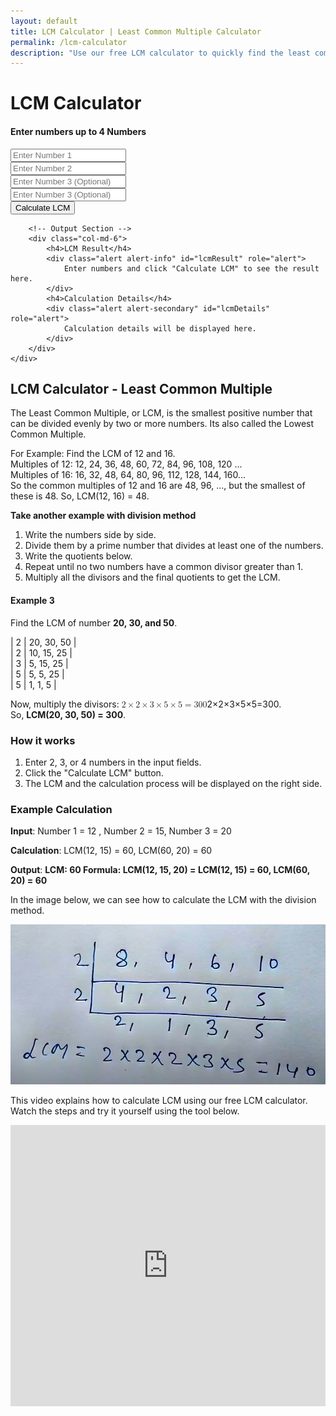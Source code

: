 ```yaml
---
layout: default
title: LCM Calculator | Least Common Multiple Calculator
permalink: /lcm-calculator
description: "Use our free LCM calculator to quickly find the least common multiple of up to 4 numbers. It's easy, fast, and perfect for your math needs!"
---
```



<div class="container">
    <h1 class="text-center">LCM Calculator</h1>
    <div class="row">
        <!-- Input Section -->
        <div class="col-md-6 shadow-lg py-4 mb-5 bg-body-tertiary rounded">
            <h4 class="text-center"> Enter numbers up to 4 Numbers </h4>
            <form id="lcmForm">
                <div class="mb-3">
                    <input type="number" class="form-control" id="number1" required placeholder="Enter Number 1">
                </div>
                <div class="mb-3">
                    <input type="number" class="form-control" id="number2" required placeholder="Enter Number 2">
                </div>
                <div class="mb-3">
                    <input type="number" class="form-control" id="number3" placeholder="Enter Number 3 (Optional)">
                </div>
                <div class="mb-3">
                    <input type="number" class="form-control" id="number4" placeholder="Enter Number 3 (Optional)">
                </div>
                <button type="button" class="btn btn-primary" onclick="calculateLCM()">Calculate LCM</button>
            </form>
        </div>

        <!-- Output Section -->
        <div class="col-md-6">
            <h4>LCM Result</h4>
            <div class="alert alert-info" id="lcmResult" role="alert">
                Enter numbers and click "Calculate LCM" to see the result here.
            </div>
            <h4>Calculation Details</h4>
            <div class="alert alert-secondary" id="lcmDetails" role="alert">
                Calculation details will be displayed here.
            </div>
        </div>
    </div>
<h2>LCM Calculator - Least Common Multiple</h2>
<p>The Least Common Multiple, or LCM, is the smallest positive number that can be divided evenly by two or more numbers. Its also called the Lowest Common Multiple.</p>
<p>For Example: Find the LCM of 12 and 16.<br>Multiples of 12: 12, 24, 36, 48, 60, 72, 84, 96, 108, 120 ... <br>Multiples of 16: 16, 32, 48, 64, 80, 96, 112, 128, 144, 160...<br> So the common multiples of 12 and 16 are 48, 96, ..., but the smallest of these is 48. So, LCM(12, 16) = 48. </p>
    <strong> <p>Take another example with division method</p></strong>
    <ol>
        <li>Write the numbers side by side.</li>
        <li>Divide them by a prime number that divides at least one of the numbers.</li>
        <li>Write the quotients below.</li>
        <li>Repeat until no two numbers have a common divisor greater than 1.</li>
        <li>Multiply all the divisors and the final quotients to get the LCM.</li>
        </ol>
        <h4><strong>Example 3</strong></h4>
        <p>Find the LCM of number <strong>20, 30, and 50</strong>.</p>
        <p>| 2 | 20, 30, 50 |<br />| 2 | 10, 15, 25 |<br />| 3 | 5, 15, 25 |<br />| 5 | 5, 5, 25 |<br />| 5 | 1, 1, 5 |</p>
        <p>Now, multiply the divisors: <span class="katex"><span class="katex-mathml"><math xmlns="http://www.w3.org/1998/Math/MathML"><semantics><mrow><mn>2</mn><mo>&times;</mo><mn>2</mn><mo>&times;</mo><mn>3</mn><mo>&times;</mo><mn>5</mn><mo>&times;</mo><mn>5</mn><mo>=</mo><mn>300</mn></mrow><annotation encoding="application/x-tex">2 \times 2 \times 3 \times 5 \times 5 = 300</annotation></semantics></math></span><span class="katex-html" aria-hidden="true"><span class="base"><span class="strut"></span><span class="mord">2</span><span class="mspace"></span><span class="mbin">&times;</span><span class="mspace"></span></span><span class="base"><span class="strut"></span><span class="mord">2</span><span class="mspace"></span><span class="mbin">&times;</span><span class="mspace"></span></span><span class="base"><span class="strut"></span><span class="mord">3</span><span class="mspace"></span><span class="mbin">&times;</span><span class="mspace"></span></span><span class="base"><span class="strut"></span><span class="mord">5</span><span class="mspace"></span><span class="mbin">&times;</span><span class="mspace"></span></span><span class="base"><span class="strut"></span><span class="mord">5</span><span class="mspace"></span><span class="mrel">=</span><span class="mspace"></span></span><span class="base"><span class="strut"></span><span class="mord">300</span></span></span></span>.<br />So, <strong>LCM(20, 30, 50) = 300</strong>.</p>

<h3>How it works</h3>
    <ol>
    <li>Enter 2, 3, or 4 numbers in the input fields.</li>
    <li>Click the "Calculate LCM" button.</li>
    <li>The LCM and the calculation process will be displayed on the right side.</li>
    </ol>
    <h3><strong>Example Calculation</strong></h3>
    <p><strong>Input</strong>: Number 1 = 12 , Number 2 = 15, Number 3 = 20</p>
    <p><strong>Calculation</strong>: LCM(12, 15) = 60, LCM(60, 20) = 60</p>
    <p><strong>Output</strong>:&nbsp;<strong>LCM: 60&nbsp;</strong><strong>Formula: LCM(12, 15, 20) = LCM(12, 15) = 60, LCM(60, 20) = 60</strong></p>

 <p>In the image below, we can see how to calculate the LCM with the division method.</p>
    <img src="/assets/images/lcm-calculation.jpg" alt="Example of Lcm Least Common Multiple calculation" fetchpriority="high" loading="auto">

 
 
<div class="video-container py-4" itemscope itemtype="http://schema.org/VideoObject">
<p>This video explains how to calculate LCM using our free LCM calculator. Watch the steps and try it yourself using the tool below.</p>
  <meta itemprop="name" content="Least Common Multiple (LCM) | Mathematics Grade 4 | Periwinkle">
  <meta itemprop="description" content="Learn how to find the Least Common Multiple (LCM) in this fun and easy-to-understand video by Periwinkle! Designed for Grade 4 students, this lesson breaks down the concept of LCM using clear examples and engaging visuals to help kids grasp the fundamentals of multiplication and number relationships.">
  <meta itemprop="uploadDate" content=" Nov 26, 2017">
 <iframe  width="100%" height="450" src="https://www.youtube.com/embed/CIkDcENjzBA" frameborder="0" allow="autoplay; encrypted-media" allowfullscreen></iframe>
</div>

</div>
<script src="{{ '/assets/js/lcm-calc.js' | relative_url }}"></script>